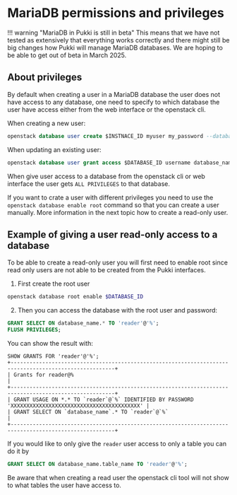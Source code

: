 # MariaDB permissions and privileges
!!! warning "MariaDB in Pukki is still in beta"
    This means that we have not tested as extensively that everything works correctly and there
    might still be big changes how Pukki will manage MariaDB databases. We are hoping to be able
    to get out of beta in March 2025.


## About privileges

By default when creating a user in a MariaDB database the user does not have access to any
database, one need to specify to which database the user have access either from the web interface
or the openstack cli. 

When creating a new user:
```sql
openstack database user create $INSTNACE_ID myuser my_password --database my_database
```

When updating an existing user:

```sql
openstack database user grant access $DATABASE_ID username database_name
```

When give user access to a database from the openstack cli or web interface the user gets
`ALL PRIVILEGES` to that database.

If you want to crate a user with different privileges you need to use the
`openstack database enable root` command so that you can create a user manually. More information
in the next topic how to create a read-only user.


## Example of giving a user read-only access to a database
To be able to create a read-only user you will first need to enable root since read only users
are not able to be created from the Pukki interfaces.

1. First create the root user
```sh
openstack database root enable $DATABASE_ID
```

2. Then you can access the database with the root user and password:
```sql
GRANT SELECT ON database_name.* TO 'reader'@'%';
FLUSH PRIVILEGES;
```
You can show the result with:
```
SHOW GRANTS FOR 'reader'@'%';
+-------------------------------------------------------------------------------------------------------+
| Grants for reader@%                                                                                   |
+-------------------------------------------------------------------------------------------------------+
| GRANT USAGE ON *.* TO `reader`@`%` IDENTIFIED BY PASSWORD 'XXXXXXXXXXXXXXXXXXXXXXXXXXXXXXXXXXXXXXXXX' |
| GRANT SELECT ON `database_name`.* TO `reader`@`%`                                                     |
+-------------------------------------------------------------------------------------------------------+
```
If you would like to only give the `reader` user access to only a table you can do it by

```sql
GRANT SELECT ON database_name.table_name TO 'reader'@'%';
```

Be aware that when creating a read user the openstack cli tool will not show to what tables the user
have access to.

